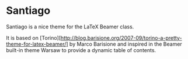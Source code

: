 Santiago
========

Santiago is a nice theme for the LaTeX Beamer class.

It is based on [Torino][http://blog.barisione.org/2007-09/torino-a-pretty-theme-for-latex-beamer/] by Marco Barisione and inspired in the Beamer built-in theme Warsaw to provide a dynamic table of contents.
